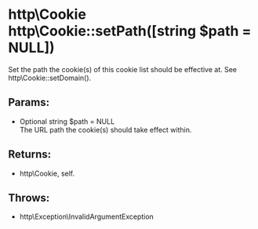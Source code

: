 # http\Cookie http\Cookie::setPath([string $path = NULL])

Set the path the cookie(s) of this cookie list should be effective at.
See http\Cookie::setDomain().

## Params:

* Optional string $path = NULL  
  The URL path the cookie(s) should take effect within.

## Returns:

* http\Cookie, self.

## Throws:

* http\Exception\InvalidArgumentException
